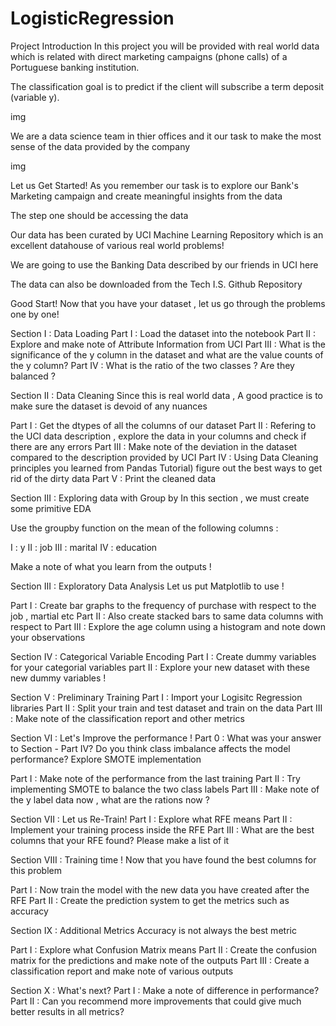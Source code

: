 # LogisticRegression
Project Introduction
In this project you will be provided with real world data which is related with direct marketing campaigns (phone calls) of a Portuguese banking institution.

The classification goal is to predict if the client will subscribe a term deposit (variable y).

img

We are a data science team in thier offices and it our task to make the most sense of the data provided by the company

img

Let us Get Started!
As you remember our task is to explore our Bank's Marketing campaign and create meaningful insights from the data

The step one should be accessing the data

Our data has been curated by UCI Machine Learning Repository which is an excellent datahouse of various real world problems!

We are going to use the Banking Data described by our friends in UCI here

The data can also be downloaded from the Tech I.S. Github Repository

Good Start!
Now that you have your dataset , let us go through the problems one by one!

Section I : Data Loading
Part I : Load the dataset into the notebook
Part II : Explore and make note of Attribute Information from UCI
Part III : What is the significance of the y column in the dataset and what are the value counts of the y column?
Part IV : What is the ratio of the two classes ? Are they balanced ?

Section II : Data Cleaning
Since this is real world data , A good practice is to make sure the dataset is devoid of any nuances

Part I : Get the dtypes of all the columns of our dataset
Part II : Refering to the UCI data description , explore the data in your columns and check if there are any errors
Part III : Make note of the deviation in the dataset compared to the description provided by UCI
Part IV : Using Data Cleaning principles you learned from Pandas Tutorial) figure out the best ways to get rid of the dirty data Part V : Print the cleaned data

Section III : Exploring data with Group by
In this section , we must create some primitive EDA

Use the groupby function on the mean of the following columns :

I : y
II : job
III : marital
IV : education

Make a note of what you learn from the outputs !

Section III : Exploratory Data Analysis
Let us put Matplotlib to use !

Part I : Create bar graphs to the frequency of purchase with respect to the job , martial etc
Part II : Also create stacked bars to same data columns with respect to
Part III : Explore the age column using a histogram and note down your observations

Section IV : Categorical Variable Encoding
Part I : Create dummy variables for your categorial variables
part II : Explore your new dataset with these new dummy variables !

Section V : Preliminary Training
Part I : Import your Logisitc Regression libraries
Part II : Split your train and test dataset and train on the data
Part III : Make note of the classification report and other metrics

Section VI : Let's Improve the performance !
Part 0 : What was your answer to Section - Part IV? Do you think class imbalance affects the model performance? Explore SMOTE implementation

Part I : Make note of the performance from the last training
Part II : Try implementing SMOTE to balance the two class labels
Part III : Make note of the y label data now , what are the rations now ?

Section VII : Let us Re-Train!
Part I : Explore what RFE means
Part II : Implement your training process inside the RFE
Part III : What are the best columns that your RFE found? Please make a list of it

Section VIII : Training time !
Now that you have found the best columns for this problem

Part I : Now train the model with the new data you have created after the RFE
Part II : Create the prediction system to get the metrics such as accuracy

Section IX : Additional Metrics
Accuracy is not always the best metric

Part I : Explore what Confusion Matrix means
Part II : Create the confusion matrix for the predictions and make note of the outputs
Part III : Create a classification report and make note of various outputs

Section X : What's next?
Part I : Make a note of difference in performance?
Part II : Can you recommend more improvements that could give much better results in all metrics?
